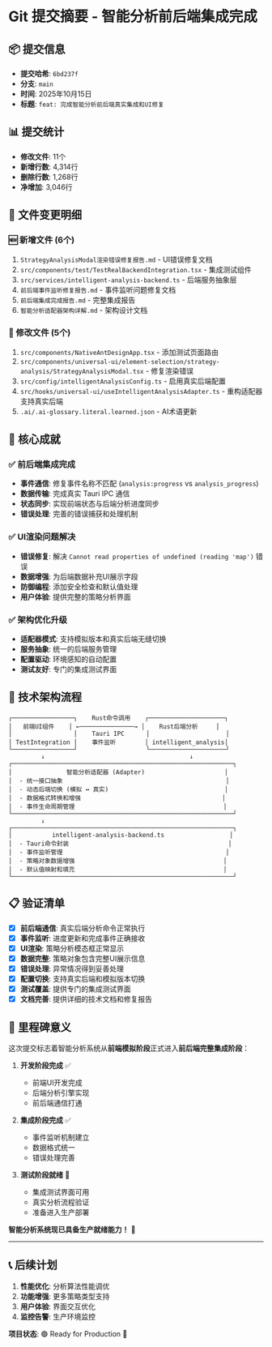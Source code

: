 # Git 提交摘要 - 智能分析前后端集成完成

## 📦 提交信息
- **提交哈希**: `6bd237f`
- **分支**: `main`
- **时间**: 2025年10月15日
- **标题**: `feat: 完成智能分析前后端真实集成和UI修复`

## 📊 提交统计
- **修改文件**: 11个
- **新增行数**: 4,314行
- **删除行数**: 1,268行
- **净增加**: 3,046行

## 📁 文件变更明细

### 🆕 新增文件 (6个)
1. `StrategyAnalysisModal渲染错误修复报告.md` - UI错误修复文档
2. `src/components/test/TestRealBackendIntegration.tsx` - 集成测试组件
3. `src/services/intelligent-analysis-backend.ts` - 后端服务抽象层
4. `前后端事件监听修复报告.md` - 事件监听问题修复文档
5. `前后端集成完成报告.md` - 完整集成报告
6. `智能分析适配器架构详解.md` - 架构设计文档

### 🔧 修改文件 (5个)
1. `src/components/NativeAntDesignApp.tsx` - 添加测试页面路由
2. `src/components/universal-ui/element-selection/strategy-analysis/StrategyAnalysisModal.tsx` - 修复渲染错误
3. `src/config/intelligentAnalysisConfig.ts` - 启用真实后端配置
4. `src/hooks/universal-ui/useIntelligentAnalysisAdapter.ts` - 重构适配器支持真实后端
5. `.ai/.ai-glossary.literal.learned.json` - AI术语更新

## 🎯 核心成就

### ✅ 前后端集成完成
- **事件通信**: 修复事件名称不匹配 (`analysis:progress` vs `analysis_progress`)
- **数据传输**: 完成真实 Tauri IPC 通信
- **状态同步**: 实现前端状态与后端分析进度同步
- **错误处理**: 完善的错误捕获和处理机制

### ✅ UI渲染问题解决
- **错误修复**: 解决 `Cannot read properties of undefined (reading 'map')` 错误
- **数据增强**: 为后端数据补充UI展示字段
- **防御编程**: 添加安全检查和默认值处理
- **用户体验**: 提供完整的策略分析界面

### ✅ 架构优化升级
- **适配器模式**: 支持模拟版本和真实后端无缝切换
- **服务抽象**: 统一的后端服务管理
- **配置驱动**: 环境感知的自动配置
- **测试友好**: 专门的集成测试界面

## 🔄 技术架构流程

```
┌─────────────────┐    Rust命令调用    ┌─────────────────────┐
│   前端UI组件    │ ←───────────────→ │    Rust后端分析     │
│                 │    Tauri IPC      │                     │
│ TestIntegration │    事件监听        │ intelligent_analysis│
└─────────────────┘                   └─────────────────────┘
         ↓                                        ↓
┌─────────────────────────────────────────────────────────────┐
│               智能分析适配器 (Adapter)                      │
│  - 统一接口抽象                                             │
│  - 动态后端切换 (模拟 ↔ 真实)                                │
│  - 数据格式转换和增强                                       │
│  - 事件生命周期管理                                         │
└─────────────────────────────────────────────────────────────┘
         ↓
┌─────────────────────────────────────────────────────────────┐
│           intelligent-analysis-backend.ts                  │
│  - Tauri命令封装                                            │
│  - 事件监听管理                                             │
│  - 策略对象数据增强                                         │
│  - 默认值映射和填充                                         │
└─────────────────────────────────────────────────────────────┘
```

## 📋 验证清单

- [x] **前后端通信**: 真实后端分析命令正常执行
- [x] **事件监听**: 进度更新和完成事件正确接收
- [x] **UI渲染**: 策略分析模态框正常显示
- [x] **数据完整**: 策略对象包含完整UI展示信息
- [x] **错误处理**: 异常情况得到妥善处理
- [x] **配置切换**: 支持真实后端和模拟版本切换
- [x] **测试覆盖**: 提供专门的集成测试界面
- [x] **文档完善**: 提供详细的技术文档和修复报告

## 🎉 里程碑意义

这次提交标志着智能分析系统从**前端模拟阶段**正式进入**前后端完整集成阶段**：

1. **开发阶段完成** ✅
   - 前端UI开发完成
   - 后端分析引擎实现
   - 前后端通信打通

2. **集成阶段完成** ✅  
   - 事件监听机制建立
   - 数据格式统一
   - 错误处理完善

3. **测试阶段就绪** 🚀
   - 集成测试界面可用
   - 真实分析流程验证
   - 准备进入生产部署

**智能分析系统现已具备生产就绪能力！** 🎯

---

## 📞 后续计划

1. **性能优化**: 分析算法性能调优
2. **功能增强**: 更多策略类型支持  
3. **用户体验**: 界面交互优化
4. **监控告警**: 生产环境监控

**项目状态**: 🟢 Ready for Production 🚀